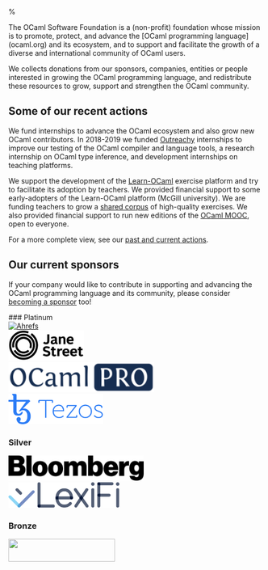 %

<p class="lead">
The OCaml Software Foundation is a (non-profit) foundation whose
mission is to promote, protect, and advance the [OCaml programming
language](ocaml.org) and its ecosystem, and to support and facilitate
the growth of a diverse and international community of OCaml users.
</p>

We collects donations from our sponsors, companies, entities or people
interested in growing the OCaml programming language, and
redistribute these resources to grow, support and strengthen the OCaml
community.

## Some of our recent actions

We fund internships to advance the OCaml ecosystem and also grow new
OCaml contributors. In 2018-2019 we funded
[Outreachy](https://www.outreachy.org/) internships to improve our
testing of the OCaml compiler and language tools, a research
internship on OCaml type inference, and development internships on
teaching platforms.

We support the development of the
[Learn-OCaml](http://learn-ocaml.hackojo.org/) exercise platform and
try to facilitate its adoption by teachers. We provided financial
support to some early-adopters of the Learn-OCaml platform (McGill
university). We are funding teachers to grow a [shared
corpus](https://github.com/ocaml-sf/learn-ocaml-corpus) of
high-quality exercises. We also provided financial support to run new
editions of the [OCaml
MOOC](https://www.fun-mooc.fr/courses/course-v1:parisdiderot+56002+session03/about),
open to everyone.

For a more complete view, see our [past and current
actions](actions.html).


<h2 id="sponsors">Our current sponsors</h2>

If your company would like to contribute in supporting and advancing
the OCaml programming language and its community, please consider
[becoming a sponsor](becoming-a-sponsor.html) too!

<div class="sponsors-block">
### Platinum

<div class="sponsors shuffle container d-flex flex-wrap justify-content-center">
<div class="flex-fill mx-3">
  <a href="https://ahrefs.com/">
    <img src="img/logo-ahrefs.png"
       alt="Ahrefs"
       style="width: 128px; height: 60px;" />
  </a>
</div>

<div class="flex-fill mx-3">
  <a href="https://www.janestreet.com/">
    <img src="img/logo-janestreet.png"
       alt="Jane Street"
       style="width: 150px; height: 60px;" />
  </a>
</div>

<div class="flex-fill mx-3">
  <a href="http://www.ocamlpro.com/">
    <img src="img/logo-ocamlpro.png"
       alt="OCamlPro"
       style="width: 289px; height: 60px;" />
  </a>
</div>

<div class="flex-fill mx-3">
  <a href="https://tezos.foundation">
    <img src="img/logo-tezos.png"
       alt="Tezos Foundation"
       style="width: 187px; height: 60px;" />
  </a>
</div>
</div>

### Silver

<div class="sponsors shuffle container d-flex justify-content-center">
<div class="flex-fill mx-3">
  <a href="https://www.bloomberg.com/">
    <img src="img/logo-bloomberg.png"
       alt="Bloomberg"
       style="width: 268px; height: 50px;" />
  </a>
</div>

<div class="flex-fill mx-3" >
  <a href="https://www.lexifi.com/">
    <img src="img/logo-lexifi.svg"
       alt="Lexifi"
       style="width: 220px; height: 50px;" />
  </a>
</div>
</div>

### Bronze

<div class="sponsors shuffle container d-flex justify-content-center">
<div class="flex-fill mx-3">
  <a href="https://www.simcorp.com/">
    <img src="img/logo-simcorp.png"
       alt=""
       style="width: 211px; height: 45px;" />
  </a>
</div>
</div>

<script>
var to_shuffle = document.querySelectorAll("div.shuffle");
for (elem of to_shuffle) {
  // https://stackoverflow.com/questions/7070054/javascript-shuffle-html-list-element-order
  for (var i = elem.children.length; i >= 0; i--) {
      elem.appendChild(elem.children[Math.random() * i | 0]);
  }
}
</script>
</div>
